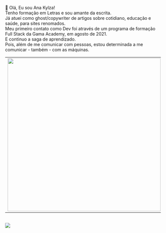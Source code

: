👋 Olá, Eu sou Ana Kylza!<br>
Tenho formação em Letras e sou amante da escrita.<br>
Já atuei como ghost/copywriter de artigos sobre cotidiano, educação e saúde, para sites renomados.<br>
Meu primeiro contato como Dev foi através de um programa de formação Full Stack da Gama Academy, em agosto de 2021.<br>
E continuo a saga de aprendizado.<br>
Pois, além de me comunicar com pessoas, estou determinada a me comunicar - também - com as máquinas.

<center>
<table>
    <tr>
        <td><img width="495px" align="left" src="https://github-readme-stats.vercel.app/api?username=akylza&theme=buefy"/></td>
        <td><img width="400px" align="left" src="https://github-readme-stats.vercel.app/api/top-langs/?username=akylza&layout=compact&theme=buefy" /></td> 
    </tr>   
</table>
</center> 
<br>
  <a href="https://www.linkedin.com/in/akylza" target="_blank"><img src="https://img.shields.io/badge/-LinkedIn-%230077B5?style=for-the-badge&logo=linkedin&logoColor=white" target="_blank"></a> 
